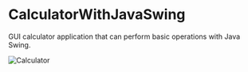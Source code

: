 # CalculatorWithJavaSwing
GUI calculator application that can perform basic operations with Java Swing.

![Calculator](https://github.com/user-attachments/assets/fe375c15-32a8-4a8f-bc5c-97b3b3d0accd)
